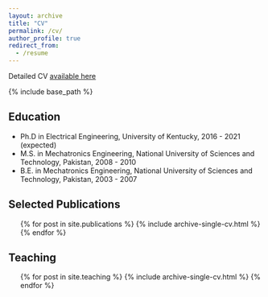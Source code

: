 ```yaml
---
layout: archive
title: "CV"
permalink: /cv/
author_profile: true
redirect_from:
  - /resume
---
```


Detailed CV [available here](#)

{% include base_path %}

## Education
* Ph.D in Electrical Engineering, University of Kentucky, 2016 - 2021 (expected)
* M.S. in Mechatronics Engineering, National University of Sciences and Technology, Pakistan, 2008 - 2010
* B.E. in Mechatronics Engineering, National University of Sciences and Technology, Pakistan, 2003 - 2007

## Selected Publications
  <ul>{% for post in site.publications %}
    {% include archive-single-cv.html %}
  {% endfor %}</ul>
  
  
## Teaching
  <ul>{% for post in site.teaching %}
    {% include archive-single-cv.html %}
  {% endfor %}</ul>
 
